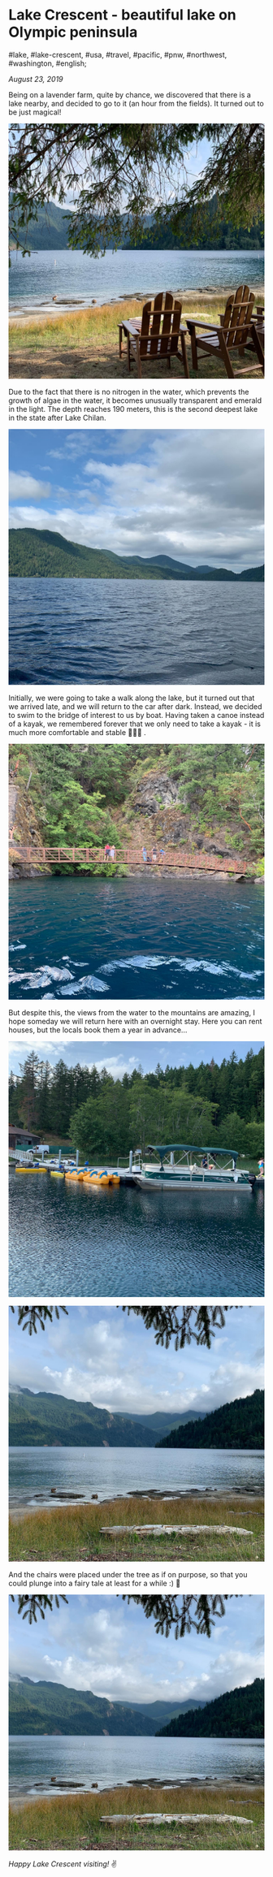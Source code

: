 # Lake Crescent - beautiful lake on Olympic peninsula

#lake, #lake-crescent, #usa, #travel, #pacific, #pnw, #northwest, #washington, #english;

_August 23, 2019_

Being on a lavender farm, quite by chance, we discovered that there is a lake nearby, and decided to go to it (an hour from the fields). It turned out to be just magical!

![Lake Crescent, WA](/images/lake-crescent-beautiful-lake-on-olympic-peninsula/1.jpg "Lake Crescent, WA")

Due to the fact that there is no nitrogen in the water, which prevents the growth of algae in the water, it becomes unusually transparent and emerald in the light. The depth reaches 190 meters, this is the second deepest lake in the state after Lake Chilan.

![Lake Crescent, WA](/images/lake-crescent-beautiful-lake-on-olympic-peninsula/2.jpg "Lake Crescent, WA")

Initially, we were going to take a walk along the lake, but it turned out that we arrived late, and we will return to the car after dark. Instead, we decided to swim to the bridge of interest to us by boat. Having taken a canoe instead of a kayak, we remembered forever that we only need to take a kayak - it is much more comfortable and stable 🚣🏻‍♀️ .

![Lake Crescent, WA](/images/lake-crescent-beautiful-lake-on-olympic-peninsula/3.jpg "Lake Crescent, WA")

But despite this, the views from the water to the mountains are amazing, I hope someday we will return here with an overnight stay. Here you can rent houses, but the locals book them a year in advance…

![Lake Crescent, WA](/images/lake-crescent-beautiful-lake-on-olympic-peninsula/4.jpg "Lake Crescent, WA")

![Lake Crescent, WA](/images/lake-crescent-beautiful-lake-on-olympic-peninsula/5.jpg "Lake Crescent, WA")

And the chairs were placed under the tree as if on purpose, so that you could plunge into a fairy tale at least for a while :) 🌄

![Lake Crescent, WA](/images/lake-crescent-beautiful-lake-on-olympic-peninsula/5.jpg "Lake Crescent, WA")

_Happy Lake Crescent visiting!_ :v:
